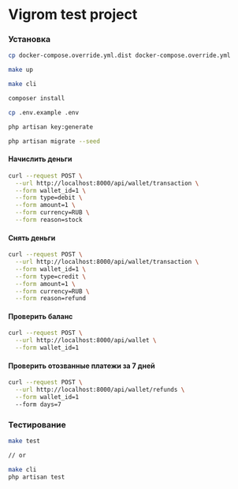 # Vigrom test project

### Установка
```bash
cp docker-compose.override.yml.dist docker-compose.override.yml

make up

make cli

composer install

cp .env.example .env

php artisan key:generate

php artisan migrate --seed
```

#### Начислить деньги
```bash
curl --request POST \
  --url http://localhost:8000/api/wallet/transaction \
  --form wallet_id=1 \
  --form type=debit \
  --form amount=1 \
  --form currency=RUB \
  --form reason=stock
```

#### Снять деньги
```bash
curl --request POST \
  --url http://localhost:8000/api/wallet/transaction \
  --form wallet_id=1 \
  --form type=credit \
  --form amount=1 \
  --form currency=RUB \
  --form reason=refund
```

#### Проверить баланс
```bash
curl --request POST \
  --url http://localhost:8000/api/wallet \
  --form wallet_id=1
```

#### Проверить отозванные платежи за 7 дней
```bash
curl --request POST \
  --url http://localhost:8000/api/wallet/refunds \
  --form wallet_id=1
  --form days=7
```

### Тестирование
```bash
make test

// or

make cli
php artisan test
```